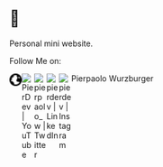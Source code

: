 # 👋

 Personal mini website.

 Follow Me on:

[<img align="left" alt="pierw.github.io" width="22px" src="https://raw.githubusercontent.com/iconic/open-iconic/master/svg/globe.svg" />][website]
[<img align="left" alt="PierDev | YouTube" width="22px" src="https://cdn.jsdelivr.net/npm/simple-icons@v3/icons/youtube.svg" />][youtube]
[<img align="left" alt="pierpaolo_w | Twitter" width="22px" src="https://cdn.jsdelivr.net/npm/simple-icons@v3/icons/twitter.svg" />][twitter]
[<img align="left" alt="pierdev | LinkedIn" width="22px" src="https://cdn.jsdelivr.net/npm/simple-icons@v3/icons/linkedin.svg" />][linkedin]
[<img align="left" alt="pierdev | Instagram" width="22px" src="https://cdn.jsdelivr.net/npm/simple-icons@v3/icons/instagram.svg" />][instagram]

 Pierpaolo Wurzburger

[website]: http://themillennials.it/
[twitter]: https://twitter.com/pierpaolow
[youtube]: https://www.youtube.com/channel/UCKZ2y7hEOS-_OM1BIU_sDWA
[instagram]: https://instagram.com/pierpaolo_w
[linkedin]: https://linkedin.com/in/pierpaolo-wurzburger